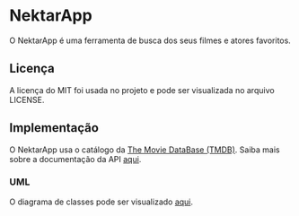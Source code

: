 # NektarApp

O NektarApp é uma ferramenta de busca dos seus filmes e atores favoritos.

## Licença

A licença do MIT foi usada no projeto e pode ser visualizada no arquivo LICENSE.

## Implementação

O NektarApp usa o catálogo da [The Movie DataBase (TMDB)](https://themoviedb.org). Saiba mais sobre a documentação da API [aqui](https://developer.themoviedb.org).

### UML

O diagrama de classes pode ser visualizado [aqui](https://drive.google.com/file/d/1zvzUgpuzck7w-I1mCNU8ftyQX3hpgg2f/view?usp=sharing).
